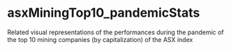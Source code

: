 # asxMiningTop10_pandemicStats
Related visual representations of the performances during the pandemic of the top 10 mining companies (by capitalization) of the ASX index 
